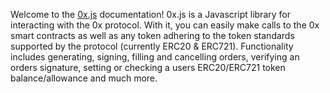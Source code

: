Welcome to the [0x.js](https://github.com/0xProject/0x-monorepo/tree/development/packages/0x.js) documentation! 0x.js is a Javascript library for interacting with the 0x protocol. With it, you can easily make calls to the 0x smart contracts as well as any token adhering to the token standards supported by the protocol (currently ERC20 & ERC721). Functionality includes generating, signing, filling and cancelling orders, verifying an orders signature, setting or checking a users ERC20/ERC721 token balance/allowance and much more.
